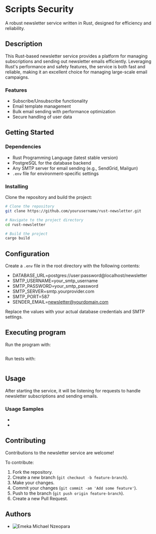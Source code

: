 # Scripts Security 
A robust newsletter service written in Rust, designed for efficiency and reliability.

<!-- Badges -->

## Description

This Rust-based newsletter service provides a platform for managing subscriptions and sending out newsletter emails efficiently. Leveraging Rust's performance and safety features, the service is both fast and reliable, making it an excellent choice for managing large-scale email campaigns.

### Features

- Subscribe/Unsubscribe functionality
- Email template management
- Bulk email sending with performance optimization
- Secure handling of user data

## Getting Started

### Dependencies

- Rust Programming Language (latest stable version)
- PostgreSQL for the database backend
- Any SMTP server for email sending (e.g., SendGrid, Mailgun)
- `.env` file for environment-specific settings

### Installing

Clone the repository and build the project:

```bash
# Clone the repository
git clone https://github.com/yourusername/rust-newsletter.git

# Navigate to the project directory
cd rust-newsletter

# Build the project
cargo build
```

## Configuration

Create a `.env` file in the root directory with the following contents:

- DATABASE_URL=postgres://user:password@localhost/newsletter
- SMTP_USERNAME=your_smtp_username
- SMTP_PASSWORD=your_smtp_password
- SMTP_SERVER=smtp.yourprovider.com
- SMTP_PORT=587
- SENDER_EMAIL=newsletter@yourdomain.com

Replace the values with your actual database credentials and SMTP settings.

## Executing program

Run the program with:

```bash

```


Run tests with:

```bash

```


## Usage

After starting the service, it will be listening for requests to handle newsletter subscriptions and sending emails.

### Usage Samples

- 
- 

## Contributing

Contributions to the newsletter service are welcome!

To contribute:

1. Fork the repository.
2. Create a new branch (`git checkout -b feature-branch`).
3. Make your changes.
4. Commit your changes (`git commit -am 'Add some feature'`).
5. Push to the branch (`git push origin feature-branch`).
6. Create a new Pull Request.

## Authors

- ![Emeka Michael Nzeopara](https://github.com/Los-merengue)


